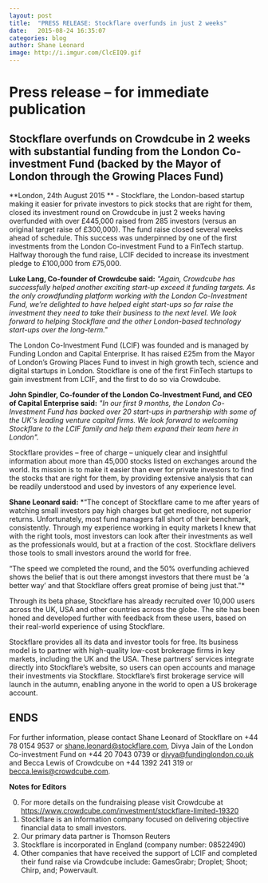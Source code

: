 ```yaml
---
layout: post
title:  "PRESS RELEASE: Stockflare overfunds in just 2 weeks"
date:   2015-08-24 16:35:07
categories: blog
author: Shane Leonard
image: http://i.imgur.com/ClcEIQ9.gif
---
```


# Press release – for immediate publication

## Stockflare overfunds on Crowdcube in 2 weeks with substantial funding from the London Co-investment Fund (backed by the Mayor of London through the Growing Places Fund)

**London, 24th August 2015 ** - Stockflare, the London-based startup making it easier for private investors to pick stocks that are right for them, closed its investment round on Crowdcube in just 2 weeks having overfunded with over £445,000 raised from 285 investors (versus an original target raise of £300,000). The fund raise closed several weeks ahead of schedule. This success was underpinned by one of the first investments from the London Co-investment Fund to a FinTech startup. Halfway thorough the fund raise, LCIF decided to increase its investment pledge to £100,000 from £75,000. 

**Luke Lang, Co-founder of Crowdcube said:** *"Again, Crowdcube has successfully helped another exciting start-up exceed it funding targets. As the only crowdfunding platform working with the London Co-Investment Fund, we’re delighted to have helped eight start-ups so far raise the investment they need to take their business to the next level. We look forward to helping Stockflare and the other London-based technology start-ups over the long-term."*

The London Co-Investment Fund (LCIF) was founded and is managed by Funding London and Capital Enterprise.  It has raised £25m from the Mayor of London’s Growing Places Fund to invest in high growth tech, science and digital startups in London.  Stockflare is one of the first FinTech startups to gain investment from LCIF, and the first to do so via Crowdcube.  

**John Spindler, Co-founder of the London Co-Investment Fund, and CEO of Capital Enterprise said:** *"In our first 9 months, the London Co-Investment Fund has backed over 20 start-ups in partnership with some of the UK's leading venture capital firms. We look forward to welcoming Stockflare to the LCIF family and help them expand their team here in London".*

Stockflare provides – free of charge – uniquely clear and insightful information about more than 45,000 stocks listed on exchanges around the world.  Its mission is to make it easier than ever for private investors to find the stocks that are right for them, by providing extensive analysis that can be readily understood and used by investors of any experience level. 

**Shane Leonard said:** *“The concept of Stockflare came to me after years of watching small investors pay high charges but get mediocre, not superior returns. Unfortunately, most fund managers fall short of their benchmark, consistently.  Through my experience working in equity markets I knew that with the right tools, most investors can look after their investments as well as the professionals would, but at a fraction of the cost. Stockflare delivers those tools to small investors around the world for free. 

 “The speed we completed the round, and the 50% overfunding achieved shows the belief that is out there amongst investors that there must be ‘a better way’ and that Stockflare offers great promise of being just that.”*

Through its beta phase, Stockflare has already recruited over 10,000 users across the UK, USA and other countries across the globe. The site has been honed and developed further with feedback from these users, based on their real-world experience of using Stockflare. 

Stockflare provides all its data and investor tools for free. Its business model is to partner with high-quality low-cost brokerage firms in key markets, including the UK and the USA. These partners’ services integrate directly into Stockflare’s website, so users can open accounts and manage their investments via Stockflare. Stockflare’s first brokerage service will launch in the autumn, enabling anyone in the world to open a US brokerage account.

## ENDS

For further information, please contact Shane Leonard of Stockflare on +44 78 0154 9537 or [shane.leonard@stockflare.com](mailto:shane.leonard@stockflare.com), Divya Jain of the London Co-investment Fund on +44 20 7043 0739 or [divya@fundinglondon.co.uk](mailto:divya@fundinglondon.co.uk) and Becca Lewis of Crowdcube on +44 1392 241 319 or [becca.lewis@crowdcube.com](mailto:becca.lewis@crowdcube.com). 

**Notes for Editors**

0.	For more details on the fundraising please visit Crowdcube at https://www.crowdcube.com/investment/stockflare-limited-19320
0.	Stockflare is an information company focused on delivering objective financial data to small investors. 
0.	Our primary data partner is Thomson Reuters
0.	Stockflare is incorporated in England (company number: 08522490)     
0.	Other companies that have received the support of LCIF and completed their fund raise via Crowdcube include: GamesGrabr; Droplet; Shoot; Chirp, and; Powervault.
